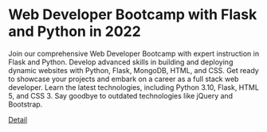 # Web Developer Bootcamp with Flask and Python in 2022

Join our comprehensive Web Developer Bootcamp with expert instruction in Flask and Python. Develop advanced skills in building and deploying dynamic websites with Python, Flask, MongoDB, HTML, and CSS. Get ready to showcase your projects and embark on a career as a full stack web developer. Learn the latest technologies, including Python 3.10, Flask, HTML 5, and CSS 3. Say goodbye to outdated technologies like jQuery and Bootstrap. 

[Detail](https://eduitfree.com/H1DX)